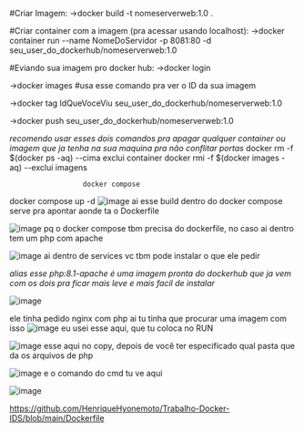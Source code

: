 #Criar Imagem:
->docker build -t nomeserverweb:1.0 .

#Criar container com a imagem (pra acessar usando localhost):
->docker container run --name NomeDoServidor -p 8081:80 -d seu_user_do_dockerhub/nomeserverweb:1.0

#Eviando sua imagem pro docker hub:
->docker login

->docker images #usa esse comando pra ver o ID da sua imagem

->docker tag IdQueVoceViu seu_user_do_dockerhub/nomeserverweb:1.0

->docker push seu_user_do_dockerhub/nomeserverweb:1.0

*recomendo usar esses dois comandos pra apagar qualquer container ou imagem que ja tenha na sua maquina pra não conflitar portas*
docker rm -f $(docker ps -aq) --cima exclui container
docker rmi -f $(docker images -aq) --exclui imagens

                      docker compose

docker compose up -d
![image](https://github.com/MaryBrachini/IDS/assets/92119838/d0f57d7d-2ac0-4555-bb37-133fa52b3395)
ai esse build dentro do docker compose serve pra apontar aonde ta o Dockerfile

![image](https://github.com/MaryBrachini/IDS/assets/92119838/5300c5e7-6eba-41b7-966a-e1605819759b)
pq o docker compose tbm precisa do dockerfile, no caso ai dentro tem um php com apache

![image](https://github.com/MaryBrachini/IDS/assets/92119838/1c33f9c2-c9c2-4bc4-a830-3d7748bacd41)
ai dentro de services vc tbm pode instalar o que ele pedir

*alias esse php:8.1-apache é uma imagem pronta do dockerhub que ja vem com os dois pra ficar mais leve e mais facil de instalar*

![image](https://github.com/MaryBrachini/IDS/assets/92119838/c5625471-8855-43e1-9b4b-23f6b0049301)

ele tinha pedido nginx com php ai tu tinha que procurar uma imagem com isso
![image](https://github.com/MaryBrachini/IDS/assets/92119838/7ccf255c-828c-484e-a9cc-2287d90dae14)
eu usei esse aqui, que tu coloca no RUN

![image](https://github.com/MaryBrachini/IDS/assets/92119838/33bc0774-689e-48b3-b108-9d1790e5b5d7)
esse aqui no copy, depois de você ter especificado qual pasta que da os arquivos de php

![image](https://github.com/MaryBrachini/IDS/assets/92119838/70c4ab5f-0f11-4415-862b-9f7a4e5018f1)
e o comando do cmd tu ve aqui

![image](https://github.com/MaryBrachini/IDS/assets/92119838/32486903-ae12-4e16-b5a2-27faf328c939)


https://github.com/HenriqueHyonemoto/Trabalho-Docker-IDS/blob/main/Dockerfile



